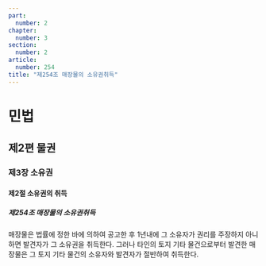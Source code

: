 ```yaml
---
part:
  number: 2
chapter:
  number: 3
section:
  number: 2
article:
  number: 254
title: "제254조 매장물의 소유권취득"
---
```

# 민법

## 제2편 물권

### 제3장 소유권

#### 제2절 소유권의 취득

##### 제254조 매장물의 소유권취득

매장물은 법률에 정한 바에 의하여 공고한 후 1년내에 그 소유자가 권리를 주장하지 아니하면 발견자가 그 소유권을 취득한다. 그러나 타인의 토지 기타 물건으로부터 발견한 매장물은 그 토지 기타 물건의 소유자와 발견자가 절반하여 취득한다.
